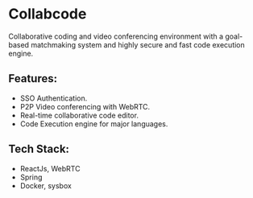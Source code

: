 # Collabcode
Collaborative coding and video conferencing environment with a goal-based matchmaking system and highly secure and fast code execution engine.

## Features:
- SSO Authentication.
- P2P Video conferencing with WebRTC.
- Real-time collaborative code editor.
- Code Execution engine for major languages.

## Tech Stack:
- ReactJs, WebRTC
- Spring
- Docker, sysbox
